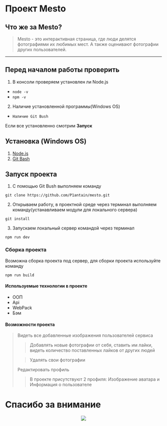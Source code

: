 # Проект Mesto
## Что же за Mesto?
>Mesto - это интерактивная страница, где люди делятся фотографиями их любимых мест. А также оценивают фотографии других пользователей.
______
## Перед началом работы проверить 
1) В консоли проверяем установлен ли Node.js
* `node -v`
* `npm -v`
2) Наличие установленной программы(Windows OS)
* `Наличие Git Bush`

Если все установленно смотрим **Запуск**

## Установка (Windows OS)
1) [Node.js](https://nodejs.org/en/)
2) [Git Bash](https://gitforwindows.org/index.html)

## Запуск проекта
1) С помощью Git Bush выполняем команду

`git clone https://github.com/P1antain/mesto.git`

2) Открываем работу, в проектной среде через терминал выполняем команду(устанавливаем модули для локального сервера)

`git install`

3) Запускаем локальный сервер командой через терминал

`npm run dev`

### Сборка проекта 
Возможна сборка проекта под сервер, для сборки проекта используйте команду

`npm run build`


#### Используемые технологии в проекте
+ ООП
+ Api
+ WebPack
+ Бэм

#### Возможности проекта
> Видеть все добавленные изображения пользователей сервиса
>> Добавлять новые фотографии от себя, ставить им лайки, видеть количество поставленных лайков от других людей
> 
>> Удалять свои фотографии
> 
> Редактировать профиль 
>> В проекте присутствуют 2 профиля: Изображение аватара и Информация о пользователе

# Спасибо за внимание</h1>

<p align="center">
<img src="https://99px.ru/sstorage/86/2015/12/image_86271215043043632690.gif" />
</p>